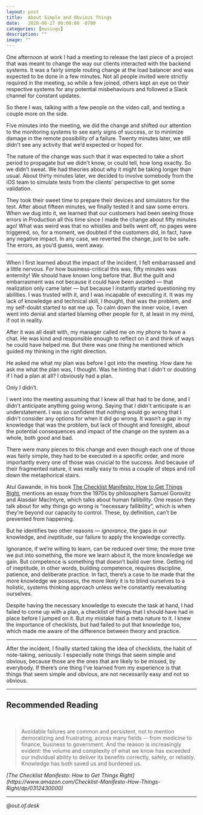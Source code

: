 ```yaml
---
layout: post
title:  About Simple and Obvious Things
date:   2020-06-27 00:00:00 -0700
categories: [musings]
description: ""
image: ""
---
```


One afternoon at work I had a meeting to release the last piece of a project that was meant to change the way our clients interacted with the backend systems. It was a fairly simple routing change at the load balancer and was expected to be done in a few minutes. Not all people invited were strictly required in the meeting, so while a few joined, others kept an eye on their respective systems for any potential misbehaviours and followed a Slack channel for constant updates.

So there I was, talking with a few people on the video call, and texting a couple more on the side.

Five minutes into the meeting, we did the change and shifted our attention to the monitoring systems to see early signs of success, or to minimize damage in the remote possibility of a failure. Twenty minutes later, we still didn’t see any activity that we’d expected or hoped for.

The nature of the change was such that it was expected to take a short period to propagate but we didn't know, or could tell, how long exactly. So we didn’t sweat. We had theories about why it might be taking longer than usual. About thirty minutes later, we decided to involve somebody from the iOS team to simulate tests from the clients’ perspective to get some validation.

They took their sweet time to prepare their devices and simulators for the test. After about fifteen minutes, we finally tested it and saw some errors. When we dug into it, we learned that our customers had been seeing those errors in Production all this time since I made the change about fifty minutes ago! What was weird was that no whistles and bells went off, no pages were triggered, so, for a moment, we doubted if the customers did, in fact, have any negative impact. In any case, we reverted the change, just to be safe. The errors, as you’d guess, went away.

---

When I first learned about the impact of the incident, I felt embarrassed and a little nervous. For how business-critical this was, fifty minutes was enternity! We should have known long before that. But the guilt and embarrasment was not because it could have been avoided — that realization only came later — but because I instantly started questioning my abilities. I was trusted with it, and I was incapable of executing it. It was my lack of knowledge and technical skill, I thought, that was the problem, and my self-doubt started to eat me up. To calm down the inner voice, I even went into denial and started blaming other people for it, at least in my mind, if not in reality.

After it was all dealt with, my manager called me on my phone to have a chat. He was kind and responsible enough to reflect on it and think of ways he could have helped me. But there was one thing he mentioned which guided my thinking in the right direction.

He asked me what my plan was before I got into the meeting. How dare he ask me what the plan was, I thought. Was he hinting that I didn't or doubting if I had a plan at all? I obviously had a plan.

Only I didn’t.

I went into the meeting assuming that I knew all that had to be done, and I didn’t anticipate anything going wrong. Saying that I didn't anticipate is an understatement. I was so confident that nothing would go wrong that I didn't consider any options for when it did go wrong. It wasn’t a gap in my knowledge that was the problem, but lack of thought and foresight, about the potential consequences and impact of the change on the system as a whole, both good and bad.

There were many pieces to this change and even though each one of those was fairly simple, they had to be executed in a specific order, and more importantly every one of those was cruicial to the success. And because of their fragmented nature, it was really easy to miss a couple of steps and roll down the metaphorical stairs.

Atul Gawande, in his book [The Checklist Manifesto: How to Get Things Right](https://www.amazon.com/Checklist-Manifesto-How-Things-Right/dp/0312430000), mentions an essay from the 1970s by philosophers Samuel Gorovitz and Alasdair MacIntyre, which talks about human fallibility. One reason they talk about for why things go wrong is “necessary fallibility”, which is when they’re beyond our capacity to control. These, by definition, can’t be prevented from happening.

But he identifies two other reasons — *ignorance*, the gaps in our knowledge, and *ineptitude*, our failure to apply the knowledge correctly.

Ignorance, if we’re willing to learn, can be reduced over time; the more time we put into something, the more we learn about it, the more knowledge we gain. But competence is something that doesn’t build over time. Getting rid of ineptitude, in other words, building competence, requires discipline, patience, and deliberate practice. In fact, there’s a case to be made that the more knowledge we possess, the more likely it is to blind ourselves to a holistic, systems thinking approach unless we’re constantly reevaluating ourselves.

Despite having the necessary knowledge to execute the task at hand, I had failed to come up with a plan, a checklist of things that I should have had in place before I jumped on it. But my mistake had a meta nature to it. I knew the importance of checklists, but had failed to put that knowledge too, which made me aware of the difference between theory and practice.

---

After the incident, I finally started taking the idea of checklists, the habit of note-taking, seriously. I especially note things that seem simple and obvious, because those are the ones that are likely to be missed, by everybody. If there’s one thing I’ve learned from my experience is that things that seem simple and obvious, are not necessarily easy and not so obvious.

---

## Recommended Reading

<br/>

<blockquote>
Avoidable failures are common and persistent, not to mention demoralizing and frustrating, across many fields -- from medicine to finance, business to government. And the reason is increasingly evident: the volume and complexity of what we know has exceeded our individual ability to deliver its benefits correctly, safely, or reliably. Knowledge has both saved us and burdened us.
</blockquote>
<cite>[The Checklist Manifesto: How to Get Things Right](https://www.amazon.com/Checklist-Manifesto-How-Things-Right/dp/0312430000)</cite>

---

*@out.of.desk*